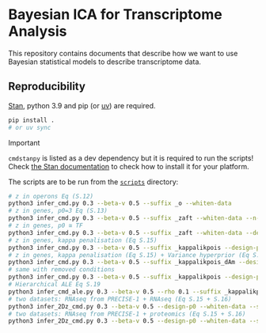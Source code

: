# Bayesian ICA for Transcriptome Analysis

This repository contains documents that describe how we want to use Bayesian
statistical models to describe transcriptome data.

## Reproducibility

[Stan](https://mc-stan.org/), python 3.9 and pip (or [uv](https://docs.astral.sh/uv/)) are required.

```bash
pip install .
# or uv sync
```


> [!IMPORTANT]  
> `cmdstanpy` is listed as a dev dependency but it is required to run the scripts!
> Check [the Stan documentation](https://mc-stan.org/install/index.html) to check how to install it for your platform.

The scripts are to be run from the [`scripts`](./scripts) directory:

```bash
# z in operons Eq (S.12)
python3 infer_cmd.py 0.3 --beta-v 0.5 --suffix _o --whiten-data
# z in genes, p0=3 Eq (S.13)
python3 infer_cmd.py 0.3 --beta-v 0.5 --suffix _zaft --whiten-data --n-p0 3
# z in genes, p0 ≅ TF
python3 infer_cmd.py 0.3 --beta-v 0.5 --suffix _zaft --whiten-data --design-p0
# z in genes, kappa penalisation (Eq S.15)
python3 infer_cmd.py 0.3 --beta-v 0.5 --suffix _kappalikpois --design-p0 --whiten-data
# z in genes, kappa penalisation (Eq S.15) + Variance hyperprior (Eq S.18)
python3 infer_cmd.py 0.3 --beta-v 0.5 --suffix _kappalikpois_dAm --design-p0 --whiten-data
# same with removed conditions
python3 infer_cmd.py 0.3 --beta-v 0.5 --suffix _kappalikpois --design-p0 --whiten-data --remove-condition "pal" --remove-condition "42c" --remove-condition "efeU"
# Hierarchical ALE Eq S.19
python3 infer_cmd_ale.py 0.3 --beta-v 0.5 --rho 0.1 --suffix _kappalikpois --design-p0 --whiten-data --groupout-conditions "pal" --groupout-conditions "42c"  --groupout-conditions "efeU"
# two datasets: RNAseq from PRECISE-1 + RNAseq (Eq S.15 + S.16)
python3 infer_2Dz_cmd.py 0.3 --beta-v 0.5 --design-p0 --whiten-data --suffix _diris
# two datasets: RNAseq from PRECISE-1 + proteomics (Eq S.15 + S.16)
python3 infer_2Dz_cmd.py 0.3 --beta-v 0.5 --design-p0 --whiten-data --suffix _diris --comp-data-path ../data/principles/proteomics_fractions.tsv --design-excel-path ../data/principles/science.abk2066_table_s4.xlsx
```
